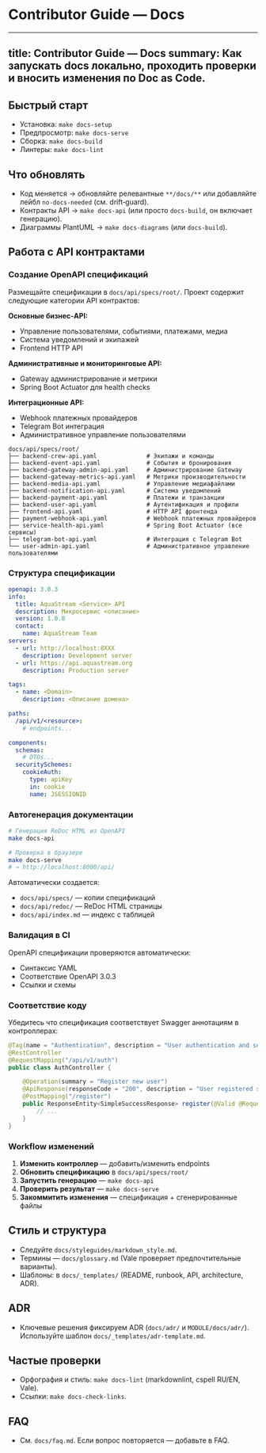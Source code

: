 # Contributor Guide — Docs

---
title: Contributor Guide — Docs
summary: Как запускать docs локально, проходить проверки и вносить изменения по Doc as Code.
---

## Быстрый старт
- Установка: `make docs-setup`
- Предпросмотр: `make docs-serve`
- Сборка: `make docs-build`
- Линтеры: `make docs-lint`

## Что обновлять
- Код меняется → обновляйте релевантные `**/docs/**` или добавляйте лейбл `no-docs-needed` (см. drift‑guard).
- Контракты API → `make docs-api` (или просто `docs-build`, он включает генерацию).
- Диаграммы PlantUML → `make docs-diagrams` (или `docs-build`).

## Работа с API контрактами

### Создание OpenAPI спецификаций

Размещайте спецификации в `docs/api/specs/root/`. Проект содержит следующие категории API контрактов:

**Основные бизнес-API:**
- Управление пользователями, событиями, платежами, медиа
- Система уведомлений и экипажей
- Frontend HTTP API

**Административные и мониторинговые API:**
- Gateway администрирование и метрики
- Spring Boot Actuator для health checks

**Интеграционные API:**
- Webhook платежных провайдеров
- Telegram Bot интеграция
- Административное управление пользователями

```
docs/api/specs/root/
├── backend-crew-api.yaml              # Экипажи и команды
├── backend-event-api.yaml             # События и бронирования
├── backend-gateway-admin-api.yaml     # Администрирование Gateway
├── backend-gateway-metrics-api.yaml   # Метрики производительности
├── backend-media-api.yaml             # Управление медиафайлами
├── backend-notification-api.yaml      # Система уведомлений
├── backend-payment-api.yaml           # Платежи и транзакции
├── backend-user-api.yaml              # Аутентификация и профили
├── frontend-api.yaml                  # HTTP API фронтенда
├── payment-webhook-api.yaml           # Webhook платежных провайдеров
├── service-health-api.yaml            # Spring Boot Actuator (все сервисы)
├── telegram-bot-api.yaml              # Интеграция с Telegram Bot
└── user-admin-api.yaml                # Административное управление пользователями
```

### Структура спецификации

```yaml
openapi: 3.0.3
info:
  title: AquaStream <Service> API
  description: Микросервис <описание>
  version: 1.0.0
  contact:
    name: AquaStream Team
servers:
  - url: http://localhost:8XXX
    description: Development server
  - url: https://api.aquastream.org
    description: Production server

tags:
  - name: <Domain>
    description: <Описание домена>

paths:
  /api/v1/<resource>:
    # endpoints...

components:
  schemas:
    # DTOs...
  securitySchemes:
    cookieAuth:
      type: apiKey
      in: cookie
      name: JSESSIONID
```

### Автогенерация документации

```bash
# Генерация ReDoc HTML из OpenAPI
make docs-api

# Проверка в браузере
make docs-serve
# → http://localhost:8000/api/
```

Автоматически создается:
- `docs/api/specs/` — копии спецификаций
- `docs/api/redoc/` — ReDoc HTML страницы
- `docs/api/index.md` — индекс с таблицей

### Валидация в CI

OpenAPI спецификации проверяются автоматически:
- Синтаксис YAML
- Соответствие OpenAPI 3.0.3
- Ссылки и схемы

### Соответствие коду

Убедитесь что спецификация соответствует Swagger аннотациям в контроллерах:

```java
@Tag(name = "Authentication", description = "User authentication and session management")
@RestController
@RequestMapping("/api/v1/auth")
public class AuthController {

    @Operation(summary = "Register new user")
    @ApiResponse(responseCode = "200", description = "User registered successfully")
    @PostMapping("/register")
    public ResponseEntity<SimpleSuccessResponse> register(@Valid @RequestBody RegisterRequest request) {
        // ...
    }
}
```

### Workflow изменений

1. **Изменить контроллер** — добавить/изменить endpoints
2. **Обновить спецификацию** в `docs/api/specs/root/`
3. **Запустить генерацию** — `make docs-api`
4. **Проверить результат** — `make docs-serve`
5. **Закоммитить изменения** — спецификация + сгенерированные файлы

## Стиль и структура
- Следуйте `docs/styleguides/markdown_style.md`.
- Термины — `docs/glossary.md` (Vale проверяет предпочтительные варианты).
- Шаблоны: в `docs/_templates/` (README, runbook, API, architecture, ADR).

## ADR
- Ключевые решения фиксируем ADR (`docs/adr/` и `MODULE/docs/adr/`). Используйте шаблон `docs/_templates/adr-template.md`.

## Частые проверки
- Орфография и стиль: `make docs-lint` (markdownlint, cspell RU/EN, Vale).
- Ссылки: `make docs-check-links`.

## FAQ
- См. `docs/faq.md`. Если вопрос повторяется — добавьте в FAQ.
